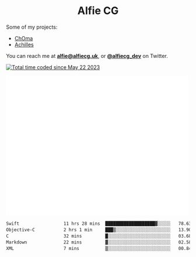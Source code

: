 <h1 align="center">Alfie CG</h1>

Some of my projects:
* [ChOma](https://github.com/opa334/ChOma)
* [Achilles](https://github.com/alfiecg24/Achilles)

You can reach me at **alfie@alfiecg.uk**, or **[@alfiecg_dev](https://twitter.com/alfiecg_dev)** on Twitter.

<a href="https://wakatime.com/@61592169-b9cf-4af8-b6fa-8ac7d4369b01"><img src="https://wakatime.com/badge/user/61592169-b9cf-4af8-b6fa-8ac7d4369b01.svg" alt="Total time coded since May 22 2023" /></a>


<img align="center" src="/github-metrics.svg" alt="Metrics" width="500">

 <!--[![GitHub Streak](https://streak-stats.demolab.com/?user=alfiecg24)](https://git.io/streak-stats)-->

<!--START_SECTION:waka-->

```txt
Swift                 11 hrs 28 mins  ███████████████████▓░░░░░   78.63 %
Objective-C           2 hrs 1 min     ███▒░░░░░░░░░░░░░░░░░░░░░   13.90 %
C                     32 mins         █░░░░░░░░░░░░░░░░░░░░░░░░   03.68 %
Markdown              22 mins         ▓░░░░░░░░░░░░░░░░░░░░░░░░   02.58 %
XML                   7 mins          ▒░░░░░░░░░░░░░░░░░░░░░░░░   00.84 %
```

<!--END_SECTION:waka-->

